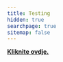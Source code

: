```yaml
---
title: Testing
hidden: true
searchpage: true
sitemap: false
---
```

<b><a id="opendoc" onclick="openDoc(event)" href="#">Kliknite ovdje.</a></b>
<script defer src="/js/simplelightbox.js"></script><script>function openDoc(e){e.preventDefault(),SimpleLightbox.open({content:'<iframe style="width: 90vw; height: 90vh;" src="https://docs.google.com/gview?embedded=true&url=https://os-vares.com.ba/uploads/Odluka-o-izboru-ponudjaca-kotlovi-Majdan.pdf" frameborder="0" allowfullscreen="true"  allowtransparency="true"></iframe>',elementClass:"slbContentEl"})}</script>